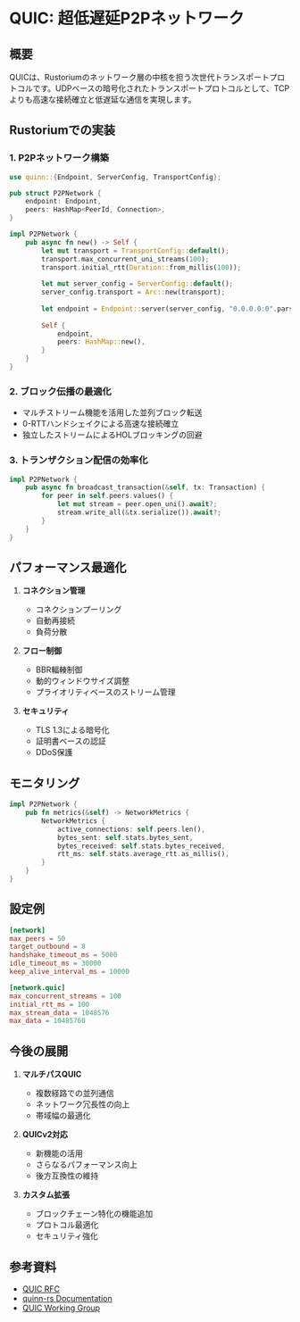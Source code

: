 # QUIC: 超低遅延P2Pネットワーク

## 概要

QUICは、Rustoriumのネットワーク層の中核を担う次世代トランスポートプロトコルです。UDPベースの暗号化されたトランスポートプロトコルとして、TCPよりも高速な接続確立と低遅延な通信を実現します。

## Rustoriumでの実装

### 1. P2Pネットワーク構築

```rust
use quinn::{Endpoint, ServerConfig, TransportConfig};

pub struct P2PNetwork {
    endpoint: Endpoint,
    peers: HashMap<PeerId, Connection>,
}

impl P2PNetwork {
    pub async fn new() -> Self {
        let mut transport = TransportConfig::default();
        transport.max_concurrent_uni_streams(100);
        transport.initial_rtt(Duration::from_millis(100));
        
        let mut server_config = ServerConfig::default();
        server_config.transport = Arc::new(transport);
        
        let endpoint = Endpoint::server(server_config, "0.0.0.0:0".parse().unwrap())?;
        
        Self {
            endpoint,
            peers: HashMap::new(),
        }
    }
}
```

### 2. ブロック伝播の最適化

- マルチストリーム機能を活用した並列ブロック転送
- 0-RTTハンドシェイクによる高速な接続確立
- 独立したストリームによるHOLブロッキングの回避

### 3. トランザクション配信の効率化

```rust
impl P2PNetwork {
    pub async fn broadcast_transaction(&self, tx: Transaction) {
        for peer in self.peers.values() {
            let mut stream = peer.open_uni().await?;
            stream.write_all(&tx.serialize()).await?;
        }
    }
}
```

## パフォーマンス最適化

1. **コネクション管理**
   - コネクションプーリング
   - 自動再接続
   - 負荷分散

2. **フロー制御**
   - BBR輻輳制御
   - 動的ウィンドウサイズ調整
   - プライオリティベースのストリーム管理

3. **セキュリティ**
   - TLS 1.3による暗号化
   - 証明書ベースの認証
   - DDoS保護

## モニタリング

```rust
impl P2PNetwork {
    pub fn metrics(&self) -> NetworkMetrics {
        NetworkMetrics {
            active_connections: self.peers.len(),
            bytes_sent: self.stats.bytes_sent,
            bytes_received: self.stats.bytes_received,
            rtt_ms: self.stats.average_rtt.as_millis(),
        }
    }
}
```

## 設定例

```toml
[network]
max_peers = 50
target_outbound = 8
handshake_timeout_ms = 5000
idle_timeout_ms = 30000
keep_alive_interval_ms = 10000

[network.quic]
max_concurrent_streams = 100
initial_rtt_ms = 100
max_stream_data = 1048576
max_data = 10485760
```

## 今後の展開

1. **マルチパスQUIC**
   - 複数経路での並列通信
   - ネットワーク冗長性の向上
   - 帯域幅の最適化

2. **QUICv2対応**
   - 新機能の活用
   - さらなるパフォーマンス向上
   - 後方互換性の維持

3. **カスタム拡張**
   - ブロックチェーン特化の機能追加
   - プロトコル最適化
   - セキュリティ強化

## 参考資料

- [QUIC RFC](https://datatracker.ietf.org/doc/html/rfc9000)
- [quinn-rs Documentation](https://docs.rs/quinn/latest/quinn/)
- [QUIC Working Group](https://quicwg.org/)
